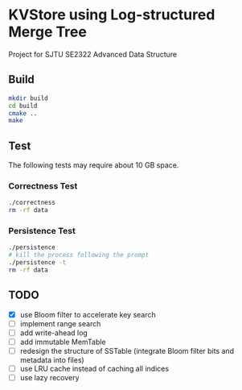 # KVStore using Log-structured Merge Tree

Project for SJTU SE2322 Advanced Data Structure

## Build

```sh
mkdir build
cd build
cmake ..
make
```

## Test

The following tests may require about 10 GB space.

### Correctness Test

```sh
./correctness
rm -rf data
```

### Persistence Test

```sh
./persistence
# kill the process following the prompt
./persistence -t
rm -rf data
```

## TODO

- [x] use Bloom filter to accelerate key search
- [ ] implement range search
- [ ] add write-ahead log
- [ ] add immutable MemTable
- [ ] redesign the structure of SSTable (integrate Bloom filter bits and metadata into files)
- [ ] use LRU cache instead of caching all indices
- [ ] use lazy recovery

